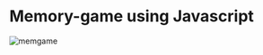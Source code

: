 # Memory-game using Javascript

![memgame](https://user-images.githubusercontent.com/72430760/160909942-532333bb-0ac0-49ec-9b09-c485e808b2c4.png)
